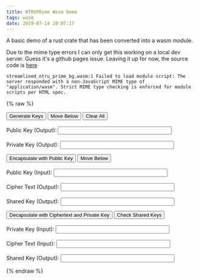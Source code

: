 ```yaml
---
title: NTRUPRime Wasm Demo
tags: wasm
date: 2019-07-14 20:07:17
---
```


A basic demo of a rust crate that has been converted into a wasm module.

Due to the mime type errors I can only get this working on a local dev server. Guess it's a github pages issue. Leaving it up for now, the source code is [here](https://github.com/MitchellBerry/blog-source/tree/master/source/scripts)

```text
streamlined_ntru_prime_bg.wasm:1 Failed to load module script: The server responded with a non-JavaScript MIME type of "application/wasm". Strict MIME type checking is enforced for module scripts per HTML spec.
```

<!--more-->

<script src="/scripts/bootstrap.js"></script>
{% raw %}
    <p><button id="generatekey">Generate Keys</button> 
        <button id="movebelow">Move Below</button>
        <button id="clear">Clear All</button>
        <br><br>
        Public  Key (Output): <input style="width: 300px;" type="text" id="pubkeybox" > 
        <br><br>
        Private Key (Output): <input style="width: 300px;" type="text" id="privkeybox"></p>
    <p><button id="encapsulate">Encapsulate with Public Key</button> 
        <button id="movebelow2">Move Below</button>
        <br><br>
        Public  Key (Input): <input style="width: 300px;" type="text" id="pubkeybox2" >
        <br><br>
        Cipher Text (Output): <input style="width: 300px;" type="text" id="ciphertext" >
        <br><br>
        Shared Key (Output): <input style="width: 300px;" type="text" id="sharedkey"></p>
    <p><button id="decapsulate">Decapsulate with Ciphertext and Private Key</button>
        <button id="check">Check Shared Keys</button>
        <br><br>
        Private Key (Input): <input style="width: 300px;" type="text" id="privkeybox2">
        <br><br> 
        Cipher Text (Input): <input style="width: 300px;" type="text" id="ciphertext2" >
        <br><br>
        Shared Key (Output): <input style="width: 300px;" type="text" id="sharedkey2"></p>
    

{% endraw %}